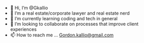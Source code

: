 - 👋 Hi, I’m @Gkallio
- 👀 I’m a real estate/corporate lawyer and real estate nerd
- 🌱 I’m currently learning coding and tech in general
- 💞️ I’m looking to collaborate on processes that improve client experiences
- 📫 How to reach me ... Gordon.kallio@gmail.com

<!---
Gkallio/Gkallio is a ✨ special ✨ repository because its `README.md` (this file) appears on your GitHub profile.
You can click the Preview link to take a look at your changes.
--->
